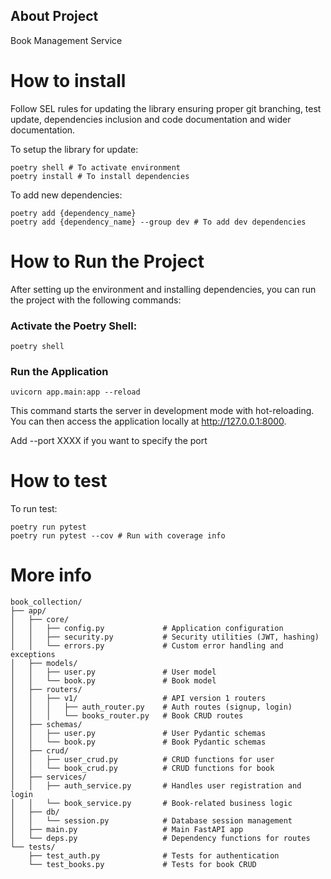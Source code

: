## About Project

Book Management Service

# How to install

Follow SEL rules for updating the library ensuring proper git branching, test update, dependencies inclusion and code documentation and wider documentation.

To setup the library for update:

```
poetry shell # To activate environment
poetry install # To install dependencies
```

To add new dependencies:

```
poetry add {dependency_name}
poetry add {dependency_name} --group dev # To add dev dependencies
```

# How to Run the Project

After setting up the environment and installing dependencies, you can run the project with the following commands:

### Activate the Poetry Shell:
```
poetry shell
```

### Run the Application
```
uvicorn app.main:app --reload
```
This command starts the server in development mode with hot-reloading. You can then access the application locally at http://127.0.0.1:8000.

Add --port XXXX if you want to specify the port

# How to test

To run test:
```
poetry run pytest
poetry run pytest --cov # Run with coverage info
```

# More info

```
book_collection/
├── app/
│   ├── core/
│   │   ├── config.py             # Application configuration
│   │   ├── security.py           # Security utilities (JWT, hashing)
│   │   └── errors.py             # Custom error handling and exceptions
│   ├── models/
│   │   ├── user.py               # User model
│   │   └── book.py               # Book model
│   ├── routers/
│   │   ├── v1/                   # API version 1 routers
│   │   │   ├── auth_router.py    # Auth routes (signup, login)
│   │   │   └── books_router.py   # Book CRUD routes
│   ├── schemas/
│   │   ├── user.py               # User Pydantic schemas
│   │   └── book.py               # Book Pydantic schemas
│   ├── crud/
│   │   ├── user_crud.py          # CRUD functions for user
│   │   └── book_crud.py          # CRUD functions for book
│   ├── services/
│   │   ├── auth_service.py       # Handles user registration and login
│   │   └── book_service.py       # Book-related business logic
│   ├── db/
│   │   └── session.py            # Database session management
│   ├── main.py                   # Main FastAPI app
│   └── deps.py                   # Dependency functions for routes
└── tests/
    ├── test_auth.py              # Tests for authentication
    └── test_books.py             # Tests for book CRUD
``` 